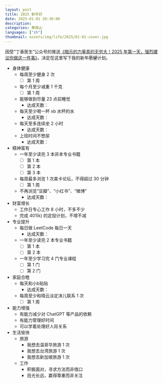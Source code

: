 ```yaml
---
layout: post
title: 2025 新年好
date: 2025-01-01 20:30:00
description: 
categories: 寿南山
languages: ["zh"]
thumbnail: assets/img/life/2025/01-01-cover.jpg
---
```


因受“丁香医生”公众号的推送[《暗示的力量真的无穷大！2025 年第一天，强烈建议你做这一件事》](https://news.qq.com/rain/a/20250101A04FVN00?suid=&media_id=)，决定在这里写下我的新年~~愿望~~计划。

- 身体健康
  - 每周至少健身 2 次
    - [ ] 第 1 周
  - 每个月至少减重 1 千克
    - [ ] 第 1 周
  - 能够做到尽量 23 点前睡觉
    - 达成天数：
  - 每天至少喝一杯 xb 水杯的水
    - 达成天数：
  - 每天至多连续坐 2 小时
    - 达成天数：
  - 上班时间不憋尿
    - 达成天数：
- 精神富有
  - 一年至少读完 3 本非本专业书籍
    - [ ] 第 1 本
    - [ ] 第 2 本
    - [ ] 第 3 本
  - 每周最多浏览 1 次美卡论坛，不得超过 30 分钟
    - [ ] 第 1 周
  - 不再浏览“豆瓣”、“小红书”、“微博”
    - 达成天数：
- 财富增长
  - 工作日专心工作 8 小时，不多不少
  - 完成 401(k) 的定投计划，不增不减
- 专业提升
  - 每日做 LeetCode 每日一天
    - 达成天数：
  - 一年至少读完 2 本专业书籍
    - [ ] 第 1 本
    - [ ] 第 2 本
  - 一年至少学习完 4 门专业课程
    - [ ] 第 1 门
    - [ ] 第 2 门
- 家庭合睦
  - 每天和小b贴贴
    - 达成天数：
  - 每周至少和晴云淡定沫儿联系 1 次
    - [ ] 第 1 周
- 能力增强
  - 有能力减少对 ChatGPT 等产品的依赖
  - 有能力管理好时间
  - 可以学着处理好人际关系
- 生活愉快
  - 旅游
    - 我想去温哥华旅游 1 次
    - 我想去台湾旅游 1 次
    - 我想去新加坡旅游 1 次
  - 工作
    - 积极面对，寻求方法而非借口
    - 目光长远，赢得尊重而非关注